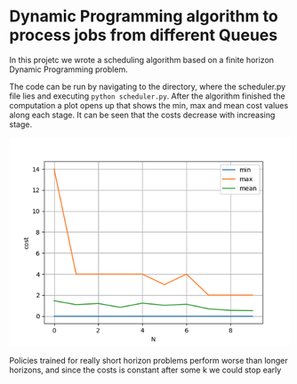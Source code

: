# Dynamic Programming algorithm to process jobs from different Queues

In this projetc we wrote a scheduling algorithm based on a finite horizon Dynamic Programming problem. 

The code can be run by navigating to the directory, where the scheduler.py file lies and executing 
`
python scheduler.py
`.
After the algorithm finished the computation a plot opens up that shows the min, max and mean cost values along each stage. 
It can be seen that the costs decrease with increasing stage.

![Alt](Bilder/cost_plot.png)

Policies trained for really short horizon problems perform worse than longer horizons, and since the costs is constant after some k we could stop early
